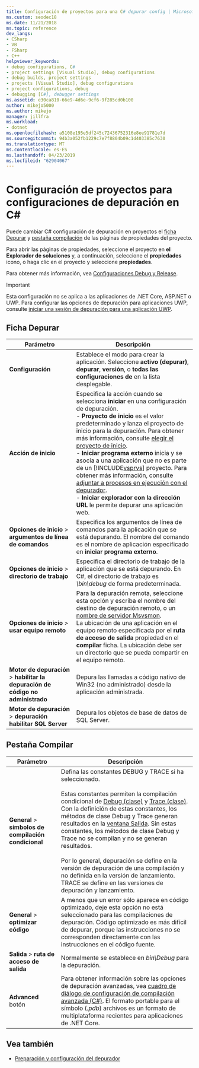 ```yaml
---
title: Configuración de proyectos para una C# depurar config | Microsoft Docs
ms.custom: seodec18
ms.date: 11/21/2018
ms.topic: reference
dev_langs:
- CSharp
- VB
- FSharp
- C++
helpviewer_keywords:
- debug configurations, C#
- project settings [Visual Studio], debug configurations
- debug builds, project settings
- projects [Visual Studio], debug configurations
- project configurations, debug
- debugging [C#], debugger settings
ms.assetid: e30ca810-66e9-4d6e-9cf6-9f285cd0b100
author: mikejo5000
ms.author: mikejo
manager: jillfra
ms.workload:
- dotnet
ms.openlocfilehash: a5108e195e5df245c72436752316e8ee91781e7d
ms.sourcegitcommit: 94b3a052fb1229c7e7f8804b09c1d403385c7630
ms.translationtype: MT
ms.contentlocale: es-ES
ms.lasthandoff: 04/23/2019
ms.locfileid: "62904067"
---
```

# <a name="project-settings-for--c-debug-configurations"></a>Configuración de proyectos para configuraciones de depuración en C#

Puede cambiar C# configuración de depuración en proyectos el [ficha Depurar](#debug-tab) y [pestaña compilación](#build-tab) de las páginas de propiedades del proyecto.

Para abrir las páginas de propiedades, seleccione el proyecto en **el Explorador de soluciones** y, a continuación, seleccione el **propiedades** icono, o haga clic en el proyecto y seleccione **propiedades**.

Para obtener más información, vea [Configuraciones Debug y Release](how-to-set-debug-and-release-configurations.md).

>[!IMPORTANT]
>Esta configuración no se aplica a las aplicaciones de .NET Core, ASP.NET o UWP. Para configurar las opciones de depuración para aplicaciones UWP, consulte [iniciar una sesión de depuración para una aplicación UWP](start-a-debugging-session-for-a-store-app-in-visual-studio-vb-csharp-cpp-and-xaml.md).

## <a name="debug-tab"></a>Ficha Depurar

|Parámetro|Descripción|
|-------------------------------------| - |
| **Configuración** | Establece el modo para crear la aplicación. Seleccione **activo (depurar)**, **depurar**, **versión**, o **todas las configuraciones de** en la lista desplegable. |
| **Acción de inicio** | Especifica la acción cuando se selecciona **iniciar** en una configuración de depuración.<br />- **Proyecto de inicio** es el valor predeterminado y lanza el proyecto de inicio para la depuración. Para obtener más información, consulte [elegir el proyecto de inicio](/previous-versions/visualstudio/visual-studio-2010/0s590bew(v=vs.100)).<br />- **Iniciar programa externo** inicia y se asocia a una aplicación que no es parte de un [!INCLUDE[vsprvs](../code-quality/includes/vsprvs_md.md)] proyecto. Para obtener más información, consulte [adjuntar a procesos en ejecución con el depurador](attach-to-running-processes-with-the-visual-studio-debugger.md).<br />- **Iniciar explorador con la dirección URL** le permite depurar una aplicación web. |
| **Opciones de inicio** > **argumentos de línea de comandos** | Especifica los argumentos de línea de comandos para la aplicación que se está depurando. El nombre del comando es el nombre de aplicación especificado en **iniciar programa externo**. |
| **Opciones de inicio** > **directorio de trabajo** | Especifica el directorio de trabajo de la aplicación que se está depurando. En C#, el directorio de trabajo es *\bin\debug* de forma predeterminada.
| **Opciones de inicio** > **usar equipo remoto**|Para la depuración remota, seleccione esta opción y escriba el nombre del destino de depuración remoto, o un [nombre de servidor Msvsmon](../debugger/remote-debugging.md). <br />La ubicación de una aplicación en el equipo remoto especificada por el **ruta de acceso de salida** propiedad en el **compilar** ficha. La ubicación debe ser un directorio que se pueda compartir en el equipo remoto.
| **Motor de depuración** > **habilitar la depuración de código no administrado** | Depura las llamadas a código nativo de Win32 (no administrado) desde la aplicación administrada. |
| **Motor de depuración** > **depuración habilitar SQL Server** | Depura los objetos de base de datos de SQL Server. |

## <a name="build-tab"></a>Pestaña Compilar

|Parámetro|Descripción|
|-------------|-----------------|
|**General** > **símbolos de compilación condicional**|Defina las constantes DEBUG y TRACE si ha seleccionado.<br /><br /> Estas constantes permiten la compilación condicional de [Debug (clase)](/dotnet/api/system.diagnostics.debug) y [Trace (clase)](/dotnet/api/system.diagnostics.trace). Con la definición de estas constantes, los métodos de clase Debug y Trace generan resultados en la [ventana Salida](../ide/reference/output-window.md). Sin estas constantes, los métodos de clase Debug y Trace no se compilan y no se generan resultados.<br /><br />Por lo general, depuración se define en la versión de depuración de una compilación y no definida en la versión de lanzamiento. TRACE se define en las versiones de depuración y lanzamiento.|
|**General** > **optimizar código**|A menos que un error sólo aparece en código optimizado, deje esta opción no está seleccionado para las compilaciones de depuración. Código optimizado es más difícil de depurar, porque las instrucciones no se corresponden directamente con las instrucciones en el código fuente.|
|**Salida** > **ruta de acceso de salida**|Normalmente se establece en *bin\Debug* para la depuración.|
|**Advanced** botón|Para obtener información sobre las opciones de depuración avanzadas, vea [cuadro de diálogo de configuración de compilación avanzada (C#)](../ide/reference/advanced-build-settings-dialog-box-csharp.md). El formato portable para el símbolo (*.pdb*) archivos es un formato de multiplataforma recientes para aplicaciones de .NET Core.

## <a name="see-also"></a>Vea también
- [Preparación y configuración del depurador](../debugger/debugger-settings-and-preparation.md)